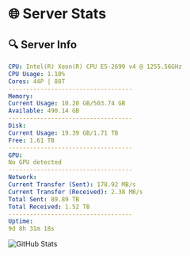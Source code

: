 # 🌐 Server Stats
## 🔍 Server Info
```yaml
CPU: Intel(R) Xeon(R) CPU E5-2699 v4 @ 1255.56GHz
CPU Usage: 1.10%
Cores: 44P | 88T
-----------------------------------
Memory:
Current Usage: 10.20 GB/503.74 GB
Available: 490.14 GB
-----------------------------------
Disk:
Current Usage: 19.39 GB/1.71 TB
Free: 1.61 TB
-----------------------------------
GPU:
No GPU detected
-----------------------------------
Network:
Current Transfer (Sent): 178.92 MB/s
Current Transfer (Received): 2.38 MB/s
Total Sent: 89.89 TB
Total Received: 1.52 TB
-----------------------------------
Uptime:
9d 8h 31m 18s
```
![GitHub Stats](https://img.shields.io/badge/Updated-2025-02-17_07:14:36-blue)